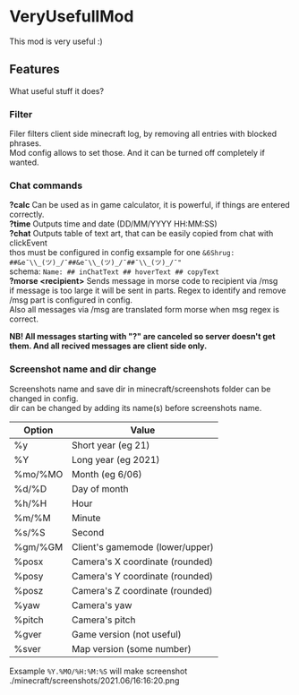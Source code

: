 # VeryUsefullMod
This mod is very useful :)
## Features
What useful stuff it does?
### Filter
Filer filters client side minecraft log, by removing all entries with blocked phrases. \
Mod config allows to set those. And it can be turned off completely if wanted.
### Chat commands
**?calc** Can be used as in game calculator, it is powerful, if things are entered correctly. \
**?time** Outputs time and date (DD/MM/YYYY  HH:MM:SS) \
**?chat** Outputs table of text art, that can be easily copied from chat with clickEvent \
thos must be configured in config exsample for one `&6Shrug: ##&e¯\\_(ツ)_/¯##&e¯\\_(ツ)_/¯##¯\\_(ツ)_/¯"` \
schema: `Name: ## inChatText ## hoverText ## copyText` \
**?morse \<recipient\>** Sends message in morse code to recipient via /msg \
if message is too large it will be sent in parts. Regex to identify and remove /msg part is configured in config. \
Also all messages via /msg are translated form morse when msg regex is correct.

**NB! All messages starting with "?" are canceled so server doesn't get them. And all recived messages are client side only.**
### Screenshot name and dir change
Screenshots name and save dir in minecraft/screenshots folder can be changed in config. \
dir can be changed by adding its name(s) before screenshots name.

Option | Value
------ | -------------
%y   | Short year (eg 21)
%Y  | Long year (eg 2021)
%mo/%MO   | Month (eg 6/06)
%d/%D   | Day of month 
%h/%H   | Hour 
%m/%M   | Minute 
%s/%S   | Second 
%gm/%GM | Client's gamemode (lower/upper)
%posx | Camera's X coordinate (rounded)
%posy | Camera's Y coordinate (rounded)
%posz | Camera's Z coordinate (rounded)
%yaw | Camera's yaw
%pitch | Camera's pitch
%gver | Game version (not useful)
%sver | Map version (some number)

Exsample `%Y.%MO/%H:%M:%S` will make screenshot ./minecraft/screenshots/2021.06/16:16:20.png